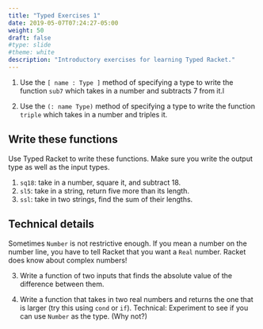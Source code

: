 ```yaml
---
title: "Typed Exercises 1"
date: 2019-05-07T07:24:27-05:00
weight: 50
draft: false
#type: slide
#theme: white
description: "Introductory exercises for learning Typed Racket."
---
```


1. Use the `[ name : Type ]` method of specifying a type to write the
   function `sub7` which takes in a number and subtracts 7 from it.l
   
2. Use the `(: name Type)` method of specifying a type to write the
   function `triple` which takes in a number and triples it.
   
## Write these functions

Use Typed Racket to write these functions. Make sure you write the
output type as well as the input types.

1. `sq18`: take in a number, square it, and subtract 18.
2. `sl5`: take in a string, return five more than its length.
3. `ssl`: take in two strings, find the sum of their lengths.

## Technical details

Sometimes `Number` is not restrictive enough. If you mean a number on
the number line, you have to tell Racket that you want a `Real`
number. Racket does know about complex numbers!

3. Write a function of two inputs that finds the absolute value of the
   difference between them.
   
4. Write a function that takes in two real numbers and returns the one
   that is larger (try this using `cond` or `if`). Technical: Experiment to see
   if you can use `Number` as the type. (Why not?)
   
